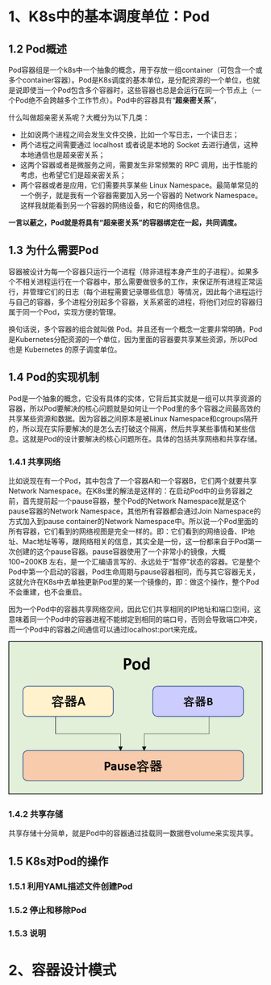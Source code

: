 # 1、K8s中的基本调度单位：Pod

## 1.2 Pod概述

Pod容器组是一个k8s中一个抽象的概念，用于存放一组container（可包含一个或多个container容器）。Pod是K8s调度的基本单位，是分配资源的一个单位，也就是说即使当一个Pod包含多个容器时，这些容器也总是会运行在同一个节点上（一个Pod绝不会跨越多个工作节点）。Pod中的容器具有“**超亲密关系**”，

什么叫做超亲密关系呢？大概分为以下几类：

* 比如说两个进程之间会发生文件交换，比如一个写日志，一个读日志；
* 两个进程之间需要通过 localhost 或者说是本地的 Socket 去进行通信，这种本地通信也是超亲密关系；
* 这两个容器或者是微服务之间，需要发生非常频繁的 RPC 调用，出于性能的考虑，也希望它们是超亲密关系；
* 两个容器或者是应用，它们需要共享某些 Linux Namespace。最简单常见的一个例子，就是我有一个容器需要加入另一个容器的 Network Namespace。这样我就能看到另一个容器的网络设备，和它的网络信息。

**一言以蔽之，Pod就是将具有“超亲密关系”的容器绑定在一起，共同调度。**

## 1.3 为什么需要Pod

容器被设计为每一个容器只运行一个进程（除非进程本身产生的子进程）。如果多个不相关进程运行在一个容器中，那么需要做很多的工作，来保证所有进程正常运行，并管理它们的日志（每个进程需要记录哪些信息）等情况，因此每个进程运行与自己的容器，多个进程分别起多个容器，关系紧密的进程，将他们对应的容器归属于同一个Pod，实现方便的管理。

换句话说，多个容器的组合就叫做 Pod。并且还有一个概念一定要非常明确，Pod 是Kubernetes分配资源的一个单位，因为里面的容器要共享某些资源，所以Pod也是 Kubernetes 的原子调度单位。


## 1.4 Pod的实现机制

Pod是一个抽象的概念，它没有具体的实体，它背后其实就是一组可以共享资源的容器，所以Pod要解决的核心问题就是如何让一个Pod里的多个容器之间最高效的共享某些资源和数据。因为容器之间原本是被Linux Namespace和cgroups隔开的，所以现在实际要解决的是怎么去打破这个隔离，然后共享某些事情和某些信息。这就是Pod的设计要解决的核心问题所在。具体的包括共享网络和共享存储。

### 1.4.1 共享网络

比如说现在有一个Pod，其中包含了一个容器A和一个容器B，它们两个就要共享 Network Namespace。在K8s里的解法是这样的：在启动Pod中的业务容器之前，首先提前起一个pause容器，整个Pod的Network Namespace就是这个pause容器的Network Namespace，其他所有容器都会通过Join Namespace的方式加入到pause container的Network Namespace中。所以说一个Pod里面的所有容器，它们看到的网络视图是完全一样的。即：它们看到的网络设备、IP地址、Mac地址等等，跟网络相关的信息，其实全是一份，这一份都来自于Pod第一次创建的这个pause容器。pause容器使用了一个非常小的镜像，大概 100~200KB 左右，是一个汇编语言写的、永远处于“暂停”状态的容器。它是整个Pod中第一个启动的容器，Pod生命周期与pause容器相同，而与其它容器无关，这就允许在K8s中去单独更新Pod里的某一个镜像的，即：做这个操作，整个Pod不会重建，也不会重启。

因为一个Pod中的容器共享网络空间，因此它们共享相同的IP地址和端口空间，这意味着同一个Pod中的容器进程不能绑定到相同的端口号，否则会导致端口冲突，而一个Pod中的容器之间通信可以通过localhost:port来完成。

![Pod共享网络](https://github.com/OucMan/MY-K8S-ROAD/blob/main/pic/pod%E5%85%B1%E4%BA%AB%E7%BD%91%E7%BB%9C.png)


### 1.4.2 共享存储

共享存储十分简单，就是Pod中的容器通过挂载同一数据卷volume来实现共享。

## 1.5 K8s对Pod的操作

### 1.5.1 利用YAML描述文件创建Pod

### 1.5.2 停止和移除Pod

### 1.5.3 说明

# 2、容器设计模式


